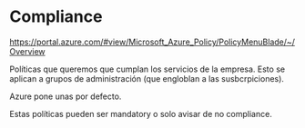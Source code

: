 # Compliance

https://portal.azure.com/#view/Microsoft_Azure_Policy/PolicyMenuBlade/~/Overview

Políticas que queremos que cumplan los servicios de la empresa.
Esto se aplican a grupos de administración (que engloblan a las susbcrpiciones).

Azure pone unas por defecto.

Estas políticas pueden ser mandatory o solo avisar de no compliance.
